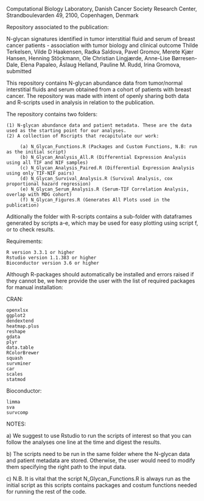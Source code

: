 Computational Biology Laboratory, Danish Cancer Society Research Center, Strandboulevarden 49, 2100, Copenhagen, Denmark

Repository associated to the publication:

N-glycan signatures identified in tumor interstitial fluid and serum of breast cancer patients - association with tumor biology and clinical outcome
Thilde Terkelsen, Vilde D Haakensen, Radka Saldova, Pavel Gromov, Merete Kjær Hansen, Henning Stöckmann, Ole Christian Lingjærde, Anne-Lise Børresen-Dale, Elena Papaleo, Åslaug Helland, Pauline M. Rudd, Irina Gromova, submitted


This repository contains N-glycan abundance data from tumor/normal interstitial fluids and serum obtained from a cohort of patients with breast cancer. The repository was made with intent of openly sharing both data and R-scripts used in analysis in relation to the publication.

The repository contains two folders:

    (1) N-glycan abundance data and patient metadata. These are the data used as the starting point for our analyses.
    (2) A collection of Rscripts that recapitulate our work:
                                    
         (a) N_Glycan_Functions.R (Packages and Custom Functions, N.B: run as the initial script)
         (b) N_Glycan_Analysis_All.R (Differential Expression Analysis using all TIF and NIF samples)
         (c) N_Glycan_Analysis_Paired.R (Differential Expression Analysis using only TIF-NIF pairs)
         (d) N_Glycan_Survival_Analysis.R (Survival Analysis, cox proportional hazard regression)
         (e) N_Glycan_Serum_Analysis.R (Serum-TIF Correlation Analysis, overlap with MDG cohort)
         (f) N_Glycan_Figures.R (Generates All Plots used in the publication)
                                    
Aditionally the folder with R-scripts contains a sub-folder with dataframes generated by scripts a-e, which may be used for easy plotting using script f, or to check results.


Requirements:
                                   
    R version 3.3.1 or higher
    Rstudio version 1.1.383 or higher        
    Bioconductor version 3.6 or higher	

Although R-packages should automatically be installed and errors raised if they cannot be, we here provide the user with the list of required packages for manual installation:

CRAN:

    openxlsx
    ggplot2
    dendextend
    heatmap.plus
    reshape
    gdata
    plyr
    data.table
    RColorBrewer
    squash
    survminer
    car
    scales
    statmod
    
Bioconductor:

    limma
    sva
    survcomp               

NOTES:

a) We suggest to use Rstudio to run the scripts of interest so that you can follow the analyses one line at the time and digest the results.

b) The scripts need to be run in the same folder where the N-glycan data and patient metadata are stored. Otherwise, the user would need to modify them specifying the right path to the input data.

c) N.B.  It is vital that the script N_Glycan_Functions.R is always run as the initial script as this scripts contains packages and costum functions needed for running the rest of the code.
